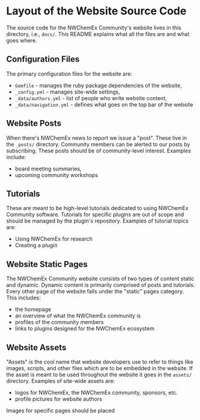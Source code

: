 # Layout of the Website Source Code

The source code for the NWChemEx Community's website lives in this
directory, i.e., `docs/`. This README explains what all the files are and what
goes where.

## Configuration Files

The primary configuration files for the website are:

- `Gemfile` - manages the ruby package dependencies of the website,
- `_config.yml` - manages site-wide settings,
- `_data/authors.yml` - list of people who write website content,
- `_data/navigation.yml` - defines what goes on the top bar of the website


## Website Posts

When there's NWChemEx news to report we issue a "post". These live in the
`_posts/` directory. Community members can be alerted to our posts by
subscribing. These posts should be of community-level interest. Examples
include:

- board meeting summaries,
- upcoming community workshops

## Tutorials

These are meant to be high-level tutorials dedicated to using NWChemEx Community
software. Tutorials for specific plugins are out of scope and should be managed
by the plugin's repository. Examples of tutorial topics are:

- Using NWChemEx for research
- Creating a plugin

## Website Static Pages

The NWChemEx Community website consists of two types of content static and
dynamic. Dynamic content is primarily comprised of posts and tutorials.
Every other page of the website falls under the "static" pages category. This
includes:

- the homepage
- an overview of what the NWChemEx community is
- profiles of the community members
- links to plugins designed for the NWChemEx ecosystem

## Website Assets

"Assets" is the cool name that website developers use to refer to things like
images, scripts, and other files which are to be embedded in the website. If
the asset is meant to be used throughout the website it goes in the `assets/`
directory. Examples of site-wide assets are:

- logos for NWChemEx, the NWChemEx community, sponsors, etc.
- profile pictures for website authors

Images for specific pages should be placed
